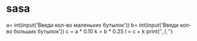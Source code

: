 # sasa
a= int(input('Введи кол-во маленьких бутылок'))  b= int(input('Введи кол-во больших бутылок')) c = a * 0.10 k = b * 0.25  l = c + k print('$',l,'$')
